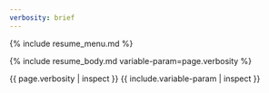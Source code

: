 ```yaml
---
verbosity: brief
---
```

{% include resume_menu.md %}

{% include resume_body.md variable-param=page.verbosity %}

{{ page.verbosity | inspect }}
{{ include.variable-param | inspect }}
